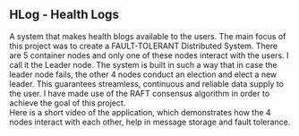 ## HLog - Health Logs

A system that makes health blogs available to the users. The main focus of this project was to create a FAULT-TOLERANT Distributed System. There are 5 container nodes and only one of these nodes interact with the users. I call it the Leader node. The system is built in such a way that in case the leader node fails, the other 4 nodes conduct an election and elect a new leader. This guarantees streamless, continuous and reliable data supply to the user. I have made use of the RAFT consensus algorithm in order to achieve the goal of this project.<br/>
Here is a short video of the application, which demonstrates how the 4 nodes interact with each other, help in message storage and fault tolerance.<br/>

